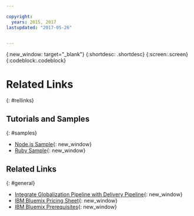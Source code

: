 ```yaml
---

copyright:
  years: 2015, 2017
lastupdated: "2017-05-26"


---
```


{:new_window: target="_blank"}
{:shortdesc: .shortdesc}
{:screen:.screen}
{:codeblock:.codeblock}

# Related Links
{: #rellinks}

## Tutorials and Samples
{: #samples}

* [Node.js Sample](https://github.com/IBM-Bluemix/gp-nodejs-sample){: new_window}
* [Ruby Sample](https://github.com/IBM-Bluemix/gp-ruby-sample){: new_window}

## Related Links
{: #general}

* [Integrate Globalization Pipeline with Delivery Pipeline](https://hub.jazz.net/docs/deploy_ext/#globalize){: new_window}
* [IBM Bluemix Pricing Sheet](https://www.ng.bluemix.net/#/pricing){: new_window}
* [IBM Bluemix Prerequisites](https://developer.ibm.com/bluemix/support/#prereqs){: new_window}

